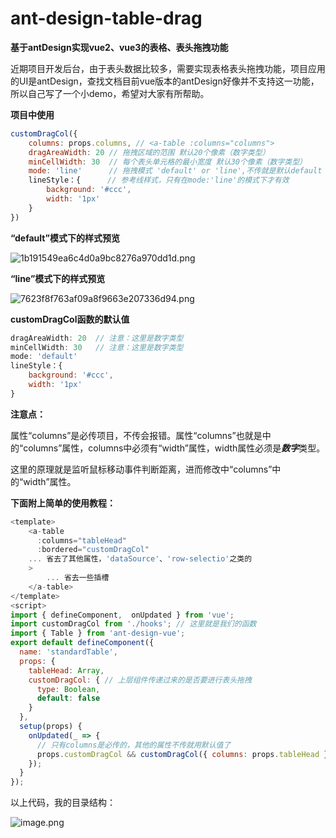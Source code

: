# ant-design-table-drag
**基于antDesign实现vue2、vue3的表格、表头拖拽功能**

近期项目开发后台，由于表头数据比较多，需要实现表格表头拖拽功能，项目应用的UI是antDesign，查找文档目前vue版本的antDesign好像并不支持这一功能，所以自己写了一个小demo，希望对大家有所帮助。

**项目中使用**

~~~javascript
customDragCol({
    columns: props.columns, // <a-table :columns="columns">
    dragAreaWidth: 20 // 拖拽区域的范围 默认20个像素（数字类型）
    minCellWidth: 30  // 每个表头单元格的最小宽度 默认30个像素（数字类型）
    mode: 'line'      // 拖拽模式 'default' or 'line',不传就是默认default
    lineStyle：{      // 参考线样式，只有在mode:'line'的模式下才有效
     	background: '#ccc',
        width: '1px'
	}     
})
~~~

**“default”模式下的样式预览**

![1b191549ea6c4d0a9bc8276a970dd1d.png](https://i.loli.net/2021/09/18/N9Y8WILaSf2Hxvi.png)

**“line”模式下的样式预览**

![7623f8f763af09a8f9663e207336d94.png](https://i.loli.net/2021/09/18/X5ZS8zAhF6i4Rrg.png)



**customDragCol函数的默认值**

```javascript
dragAreaWidth: 20  // 注意：这里是数字类型
minCellWidth: 30   // 注意：这里是数字类型
mode: 'default'
lineStyle：{
    background: '#ccc',
    width: '1px'
}  
```

**注意点：**

​		属性“columns”是必传项目，不传会报错。属性“columns”也就是<a-table :columns="columns">中的“columns”属性，columns中必须有“width”属性，width属性必须是***数字***类型。

​		这里的原理就是监听鼠标移动事件判断距离，进而修改<a-table :columns="columns">中“columns”中的“width”属性。

**下面附上简单的使用教程：**

~~~javascript
<template>
    <a-table
      :columns="tableHead"
      :bordered="customDragCol"
	... 省去了其他属性，'dataSource'、'row-selectio'之类的
    >
    	... 省去一些插槽
    </a-table>
</template>
<script>
import { defineComponent,  onUpdated } from 'vue';
import customDragCol from './hooks'; // 这里就是我们的函数
import { Table } from 'ant-design-vue';
export default defineComponent({
  name: 'standardTable',
  props: {
    tableHead: Array,
    customDragCol: { // 上层组件传递过来的是否要进行表头拖拽
      type: Boolean,
      default: false
    }
  },
  setup(props) {
    onUpdated(_ => {
      // 只有columns是必传的，其他的属性不传就用默认值了
      props.customDragCol && customDragCol({ columns: props.tableHead });
    });
  }
});
~~~

以上代码，我的目录结构：

![image.png](https://i.loli.net/2021/09/18/TJCF63VPD2yurXH.png)
